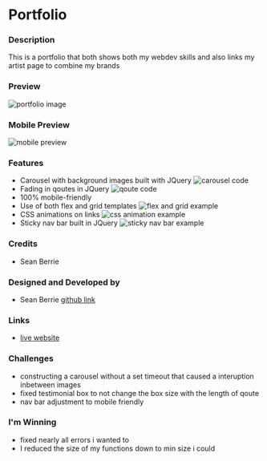 # Portfolio
### Description
This is a portfolio that both shows both my webdev skills and also links my artist page to combine my brands

### Preview
![portfolio image](https://i.imgur.com/4rbAC1u.jpg)

### Mobile Preview
![mobile preview](https://i.imgur.com/edqdnFA.png)

### Features

* Carousel with background images built with JQuery
  ![carousel code](https://i.imgur.com/RmSsUI2.png)
* Fading in qoutes in JQuery
  ![qoute code](https://i.imgur.com/zQLUuoe.png)
* 100% mobile-friendly
* Use of both flex and grid templates
  ![flex and grid example](https://i.imgur.com/a2S3aaN.png)
* CSS animations on links
  ![css animation example](https://i.imgur.com/VeGlINS.png)
* Sticky nav bar built in JQuery
  ![sticky nav bar example](https://i.imgur.com/Rn2UfsR.png)


### Credits

 * Sean Berrie


### Designed and Developed by

 * Sean Berrie [github link](https://github.com/seanberrie "My Github link")

### Links
 * [live website](https://seanberrie.github.io/Portfolio/ "Live Website")

### Challenges
* constructing a carousel without a set timeout that caused a interuption inbetween images
* fixed testimonial box to not change the box size with the length of qoute
* nav bar adjustment to mobile friendly

### I'm Winning 
* fixed nearly all errors i wanted to
* I reduced the size of my functions down to min size i could